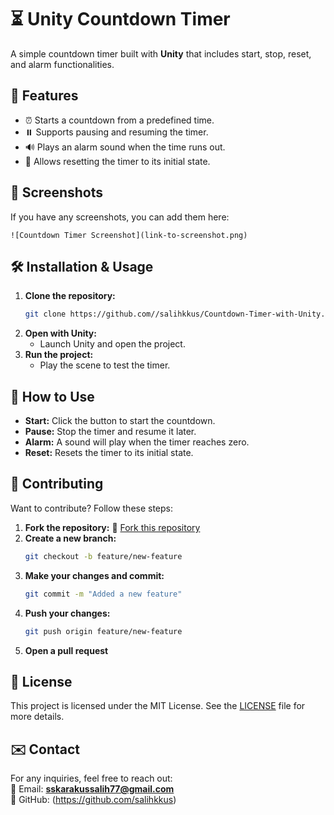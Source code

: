 # ⏳ Unity Countdown Timer  

A simple countdown timer built with **Unity** that includes start, stop, reset, and alarm functionalities.  

## 🚀 Features  
- ⏰ Starts a countdown from a predefined time.  
- ⏸️ Supports pausing and resuming the timer.  
- 🔊 Plays an alarm sound when the time runs out.  
- 🔄 Allows resetting the timer to its initial state.  

## 📸 Screenshots  
If you have any screenshots, you can add them here:  
```
![Countdown Timer Screenshot](link-to-screenshot.png)
```

## 🛠️ Installation & Usage  
1. **Clone the repository:**  
   ```sh
   git clone https://github.com//salihkkus/Countdown-Timer-with-Unity.git
   ```
2. **Open with Unity:**  
   - Launch Unity and open the project.  
3. **Run the project:**  
   - Play the scene to test the timer.  

## 📝 How to Use  
- **Start:** Click the button to start the countdown.  
- **Pause:** Stop the timer and resume it later.  
- **Alarm:** A sound will play when the timer reaches zero.  
- **Reset:** Resets the timer to its initial state.  

## 🔧 Contributing  
Want to contribute? Follow these steps:  
1. **Fork the repository:** 📌 [Fork this repository](https://github.com/salihkkus/Countdown-Timer-with-Unity/fork)  
2. **Create a new branch:**  
   ```sh
   git checkout -b feature/new-feature
   ```
3. **Make your changes and commit:**  
   ```sh
   git commit -m "Added a new feature"
   ```
4. **Push your changes:**  
   ```sh
   git push origin feature/new-feature
   ```
5. **Open a pull request**  

## 📄 License  
This project is licensed under the MIT License. See the [LICENSE](LICENSE) file for more details.  

## ✉️ Contact  
For any inquiries, feel free to reach out:  
📧 Email: **sskarakussalih77@gmail.com**  
🔗 GitHub: (https://github.com/salihkkus)  

